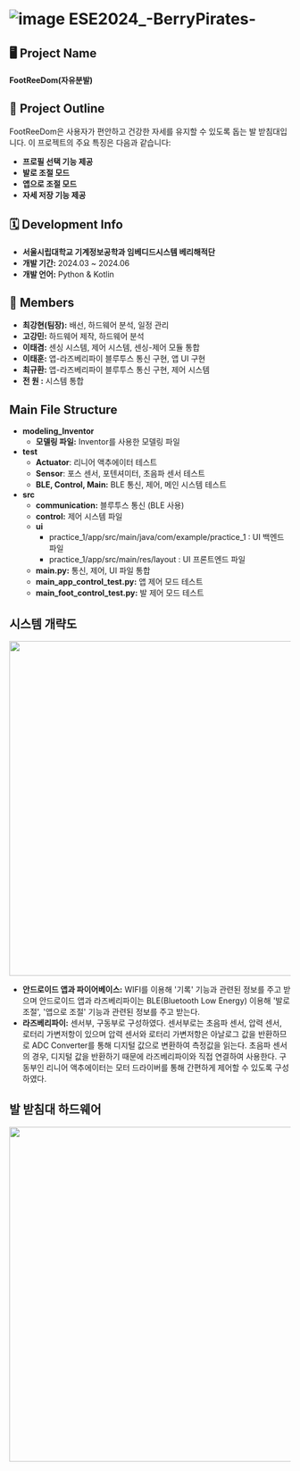 # ![image](https://github.com/Leetaegyeom/ESE2024_BerryPirates/assets/117874932/9745f17a-75bd-40f1-967a-e133a6a404b4) ESE2024_-BerryPirates-
## 🖥 Project Name
**FootReeDom(자유분발)**

## 📃 Project Outline
FootReeDom은 사용자가 편안하고 건강한 자세를 유지할 수 있도록 돕는 발 받침대입니다. 이 프로젝트의 주요 특징은 다음과 같습니다:
+ **프로필 선택 기능 제공**
+ **발로 조절 모드**
+ **앱으로 조절 모드**
+ **자세 저장 기능 제공**

## 🗓 Development Info
* **서울시립대학교 기계정보공학과 임베디드시스템 베리해적단**
* **개발 기간:** 2024.03 ~ 2024.06
* **개발 언어:** Python & Kotlin
  
## 👥 Members
* **최강현(팀장):** 배선, 하드웨어 분석, 일정 관리
* **고강민:** 하드웨어 제작, 하드웨어 분석
* **이태겸:** 센싱 시스템, 제어 시스템, 센싱-제어 모듈 통합
* **이태훈:** 앱-라즈베리파이 블루투스 통신 구현, 앱 UI 구현
* **최규환:** 앱-라즈베리파이 블루투스 통신 구현, 제어 시스템
* **전  원 :** 시스템 통합

## Main File Structure
+ **modeling_Inventor**
  * **모델링 파일:** Inventor를 사용한 모델링 파일
+ **test**
  * **Actuator**: 리니어 액추에이터 테스트
  * **Sensor**: 포스 센서, 포텐셔미터, 초음파 센서 테스트
  * **BLE, Control, Main:** BLE 통신, 제어, 메인 시스템 테스트
+ **src**
  * **communication:** 블루투스 통신 (BLE 사용)
  * **control:** 제어 시스템 파일
  * **ui**
    - practice_1/app/src/main/java/com/example/practice_1 : UI 백엔드 파일
    - practice_1/app/src/main/res/layout : UI 프론트엔드 파일
  * **main.py:** 통신, 제어, UI 파일 통합
  * **main_app_control_test.py:** 앱 제어 모드 테스트
  * **main_foot_control_test.py:** 발 제어 모드 테스트

## 시스템 개략도
 <p align="center"><img src="https://github.com/Leetaegyeom/ESE2024_BerryPirates/assets/117874932/2088bc1f-d151-4782-97c5-829e937031a9" width="600"><p/>
   
  * **안드로이드 앱과 파이어베이스:** WIFI를 이용해 '기록' 기능과 관련된 정보를 주고 받으며 안드로이드 앱과 라즈베리파이는 BLE(Bluetooth Low Energy) 이용해 '발로 조절', '앱으로 조절' 기능과 관련된 정보를 주고 받는다.
  * **라즈베리파이:** 센서부, 구동부로 구성하였다. 센서부로는 초음파 센서, 압력 센서, 로터리 가변저항이 있으며 압력 센서와 로터리 가변저항은 아날로그 값을 반환하므로 ADC Converter를 통해 디지털 값으로 변환하여 측정값을 읽는다. 초음파 센서의 경우, 디지털 값을 반환하기 때문에 라즈베리파이와 직접 연결하여 사용한다. 구동부인 리니어 액추에이터는 모터 드라이버를 통해 간편하게 제어할 수 있도록 구성하였다.

## 발 받침대 하드웨어
 <p align="center"><img src="https://github.com/Leetaegyeom/ESE2024_BerryPirates/assets/117874932/8a512bd5-2c73-449e-acce-1a8e81acf3f6" width="600"><p/>


